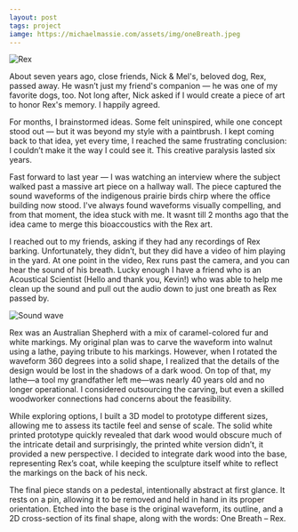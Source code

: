 ```yaml
---
layout: post
tags: project
iamge: https://michaelmassie.com/assets/img/oneBreath.jpeg
---
```


![Rex](https://michaelmassie.com/assets/img/rexArt.jpg)

About seven years ago, close friends, Nick & Mel's, beloved dog, Rex, passed away. He wasn’t just my friend's companion — he was one of my favorite dogs, too. Not long after, Nick asked if I would create a piece of art to honor Rex's memory. I happily agreed.

For months, I brainstormed ideas. Some felt uninspired, while one concept stood out — but it was beyond my style with a paintbrush. I kept coming back to that idea, yet every time, I reached the same frustrating conclusion: I couldn’t make it the way I could see it. This creative paralysis lasted six years.

Fast forward to last year — I was watching an interview where the subject walked past a massive art piece on a hallway wall. The piece captured the sound waveforms of the indigenous prairie birds chirp where the office building now stood. I've always found waveforms visually compelling, and from that moment, the idea stuck with me. It wasnt till 2 months ago that the idea came to merge this bioaccoustics with the Rex art.

I reached out to my friends, asking if they had any recordings of Rex barking. Unfortunately, they didn’t, but they did have a video of him playing in the yard. At one point in the video, Rex runs past the camera, and you can hear the sound of his breath. Lucky enough I have a friend who is an Acoustical Scientist (Hello and thank you, Kevin!) who was able to help me clean up the sound and pull out the audio down to just one breath as Rex passed by.

![Sound wave](https://michaelmassie.com/assets/img/wavelength.png)

Rex was an Australian Shepherd with a mix of caramel-colored fur and white markings. My original plan was to carve the waveform into walnut using a lathe, paying tribute to his markings. However, when I rotated the waveform 360 degrees into a solid shape, I realized that the details of the design would be lost in the shadows of a dark wood. On top of that, my lathe—a tool my grandfather left me—was nearly 40 years old and no longer operational. I considered outsourcing the carving, but even a skilled woodworker connections had concerns about the feasibility.

While exploring options, I built a 3D model to prototype different sizes, allowing me to assess its tactile feel and sense of scale. The solid white printed prototype quickly revealed that dark wood would obscure much of the intricate detail and surprisingly, the printed white version didn’t, it provided a new perspective. I decided to integrate dark wood into the base, representing Rex’s coat, while keeping the sculpture itself white to reflect the markings on the back of his neck.

The final piece stands on a pedestal, intentionally abstract at first glance. It rests on a pin, allowing it to be removed and held in hand in its proper orientation. Etched into the base is the original waveform, its outline, and a 2D cross-section of its final shape, along with the words: One Breath – Rex.

